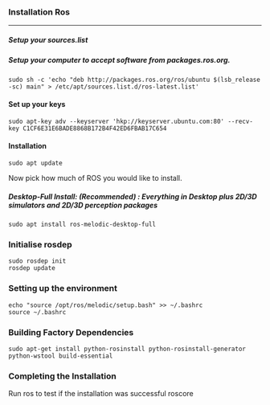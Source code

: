 
### Installation Ros
---
##### Setup your sources.list
##### Setup your computer to accept software from packages.ros.org.  
    sudo sh -c 'echo "deb http://packages.ros.org/ros/ubuntu $(lsb_release -sc) main" > /etc/apt/sources.list.d/ros-latest.list'


#### Set up your keys
    sudo apt-key adv --keyserver 'hkp://keyserver.ubuntu.com:80' --recv-key C1CF6E31E6BADE8868B172B4F42ED6FBAB17C654

    
#### Installation
    sudo apt update
  
  Now pick how much of ROS you would like to install.
##### Desktop-Full Install: (Recommended) : Everything in Desktop plus 2D/3D simulators and 2D/3D perception packages
    sudo apt install ros-melodic-desktop-full


### Initialise rosdep
    sudo rosdep init
    rosdep update

### Setting up the environment
    echo "source /opt/ros/melodic/setup.bash" >> ~/.bashrc
    source ~/.bashrc

### Building Factory Dependencies
    sudo apt-get install python-rosinstall python-rosinstall-generator python-wstool build-essential

### Completing the Installation
  Run ros to test if the installation was successful
    roscore
